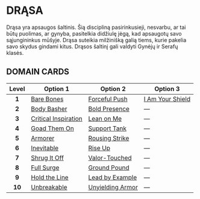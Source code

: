 # DRĄSA

Drąsa yra apsaugos šaltinis. Šią discipliną pasirinkusieji, nesvarbu, ar tai būtų puolimas, ar gynyba, pasitelkia didžiulę jėgą, kad apsaugotų savo sąjungininkus mūšyje. Drąsa suteikia milžinišką galią tiems, kurie pakelia savo skydus gindami kitus. Drąsos šaltinį gali valdyti Gynėjų ir Serafų klasės.

## DOMAIN CARDS

| **Level** | **Option 1**                                                   | **Option 2**                                           | **Option 3**                                               |
| :-------: | -------------------------------------------------------------- | ------------------------------------------------------ | ---------------------------------------------------------- |
|   **1**   | [Bare Bones](../abilities/Bare%20Bones.md)                     | [Forceful Push](../abilities/Forceful%20Push.md)       | [I Am Your Shield](../abilities/I%20Am%20Your%20Shield.md) |
|   **2**   | [Body Basher](../abilities/Body%20Basher.md)                   | [Bold Presence](../abilities/Bold%20Presence.md)       | —                                                          |
|   **3**   | [Critical Inspiration](../abilities/Critical%20Inspiration.md) | [Lean on Me](../abilities/Lean%20on%20Me.md)           | —                                                          |
|   **4**   | [Goad Them On](../abilities/Goad%20Them%20On.md)               | [Support Tank](../abilities/Support%20Tank.md)         | —                                                          |
|   **5**   | [Armorer](../abilities/Armorer.md)                             | [Rousing Strike](../abilities/Rousing%20Strike.md)     | —                                                          |
|   **6**   | [Inevitable](../abilities/Inevitable.md)                       | [Rise Up](../abilities/Rise%20Up.md)                   | —                                                          |
|   **7**   | [Shrug It Off](../abilities/Shrug%20It%20Off.md)               | [Valor-Touched](../abilities/Valor-Touched.md)         | —                                                          |
|   **8**   | [Full Surge](../abilities/Full%20Surge.md)                     | [Ground Pound](../abilities/Ground%20Pound.md)         | —                                                          |
|   **9**   | [Hold the Line](../abilities/Hold%20the%20Line.md)             | [Lead by Example](../abilities/Lead%20by%20Example.md) | —                                                          |
|  **10**   | [Unbreakable](../abilities/Unbreakable.md)                     | [Unyielding Armor](../abilities/Unyielding%20Armor.md) | —                                                          |
